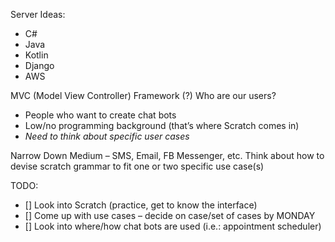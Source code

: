 Server Ideas:
- C#
- Java
- Kotlin
- Django
- AWS

MVC (Model View Controller) Framework (?) 
Who are our users?
- People who want to create chat bots
- Low/no programming background (that’s where Scratch comes in)
- *Need to think about specific user cases*

Narrow Down Medium – SMS, Email, FB Messenger, etc.
Think about how to devise scratch grammar to fit one or two specific use case(s)

TODO:
- [] Look into Scratch (practice, get to know the interface)
- [] Come up with use cases – decide on case/set of cases by MONDAY
- [] Look into where/how chat bots are used (i.e.: appointment scheduler)
